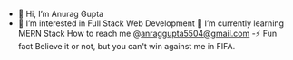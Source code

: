 - 👋 Hi, I’m Anurag Gupta
- 👀 I’m interested in Full Stack Web Development
🌱 I’m currently learning MERN Stack
 How to reach me @anraggupta5504@gmail.com
-⚡ Fun fact Believe it or not, but you can't win against me in FIFA.

<!---
anny100207/anny100207 is a ✨ special ✨ repository because its `README.md` (this file) appears on your GitHub profile.
You can click the Preview link to take a look at your changes.
--->
